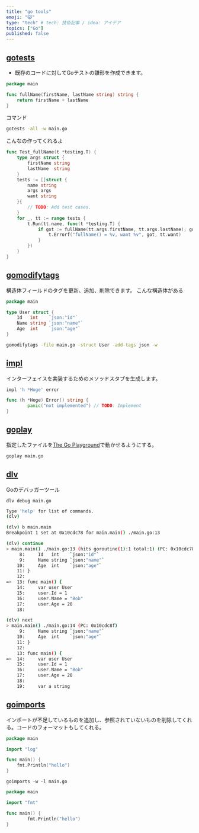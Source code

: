 ```yaml
---
title: "go tools"
emoji: "😺"
type: "tech" # tech: 技術記事 / idea: アイデア
topics: ["Go"]
published: false
---
```

## [gotests](https://github.com/cweill/gotests)
  - 既存のコードに対してGoテストの雛形を作成できます。
```go
package main

func fullName(firstName, lastName string) string {
    return firstName + lastName
}
```
コマンド
```bash
gotests -all -w main.go
```
こんなの作ってくれるよ
```go
func Test_fullName(t *testing.T) {
	type args struct {
		firstName string
		lastName  string
	}
	tests := []struct {
		name string
		args args
		want string
	}{
		// TODO: Add test cases.
	}
	for _, tt := range tests {
		t.Run(tt.name, func(t *testing.T) {
			if got := fullName(tt.args.firstName, tt.args.lastName); got != tt.want {
				t.Errorf("fullName() = %v, want %v", got, tt.want)
			}
		})
	}
}
```
## [gomodifytags](https://github.com/fatih/gomodifytags)
構造体フィールドのタグを更新、追加、削除できます。
こんな構造体がある
```go
package main

type User struct {
	Id   int    `json:"id"`
	Name string `json:"name"`
	Age  int    `json:"age"`
}
```
```bash
gomodifytags -file main.go -struct User -add-tags json -w
```

## [impl](https://github.com/josharian/impl)
インターフェイスを実装するためのメソッドスタブを生成します。
```bash
impl 'h *Hoge' error
```

```go
func (h *Hoge) Error() string {
        panic("not implemented") // TODO: Implement
}
```

## [goplay](https://github.com/haya14busa/goplay)
指定したファイルを[The Go Playground](https://play.golang.org/)で動かせるようにする。
```bash
goplay main.go
```

## [dlv](https://github.com/go-delve/delve)
Goのデバッガーツール
```
dlv debug main.go
```
```bash
Type 'help' for list of commands.
(dlv)
```

```bash
(dlv) b main.main
Breakpoint 1 set at 0x10cdc78 for main.main() ./main.go:13
```

```bash
(dlv) continue
> main.main() ./main.go:13 (hits goroutine(1):1 total:1) (PC: 0x10cdc78)
     8:		Id   int    `json:"id"`
     9:		Name string `json:"name"`
    10:		Age  int    `json:"age"`
    11:	}
    12:
=>  13:	func main() {
    14:		var user User
    15:		user.Id = 1
    16:		user.Name = "Bob"
    17:		user.Age = 20
    18:
```

```bash
(dlv) next
> main.main() ./main.go:14 (PC: 0x10cdc8f)
     9:		Name string `json:"name"`
    10:		Age  int    `json:"age"`
    11:	}
    12:
    13:	func main() {
=>  14:		var user User
    15:		user.Id = 1
    16:		user.Name = "Bob"
    17:		user.Age = 20
    18:
    19:		var a string
```

## [goimports](https://github.com/golang/tools/tree/master/cmd/goimports)
インポートが不足しているものを追加し、参照されていないものを削除してくれる。コードのフォーマットもしてくれる。
```go
package main

import "log"

func main() {
	fmt.Println("hello")
}
```

```
goimports -w -l main.go
```

```go
package main

import "fmt"

func main() {
        fmt.Println("hello")
}
```
